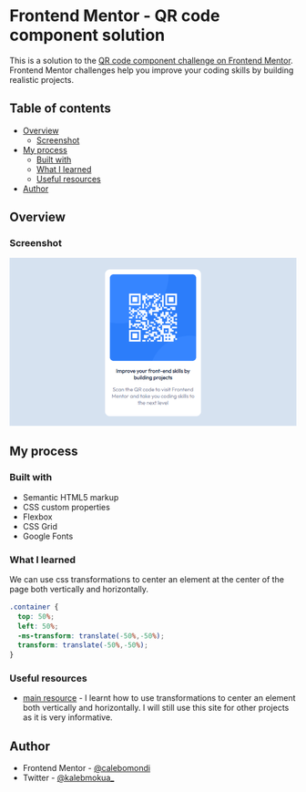 # Frontend Mentor - QR code component solution

This is a solution to the [QR code component challenge on Frontend Mentor](https://www.frontendmentor.io/challenges/qr-code-component-iux_sIO_H). Frontend Mentor challenges help you improve your coding skills by building realistic projects. 

## Table of contents

- [Overview](#overview)
  - [Screenshot](#screenshot)
- [My process](#my-process)
  - [Built with](#built-with)
  - [What I learned](#what-i-learned)
  - [Useful resources](#useful-resources)
- [Author](#author)

## Overview

### Screenshot

![images](/screenshots/proj_qr.png)


## My process

### Built with

- Semantic HTML5 markup
- CSS custom properties
- Flexbox
- CSS Grid
- Google Fonts

### What I learned

We can use css transformations to center an element at the center of the page both vertically and horizontally.

```css
.container {
  top: 50%;
  left: 50%;
  -ms-transform: translate(-50%,-50%);
  transform: translate(-50%,-50%);
}
```
### Useful resources

- [main resource](https://www.w3schools.com) - I learnt how to use transformations to center an element both vertically and horizontally. I will still use this site for other projects as it is very informative.

## Author

- Frontend Mentor - [@calebomondi](https://www.frontendmentor.io/profile/calebomondi)
- Twitter - [@kalebmokua_](https://twitter.com/kalebmokua_)
